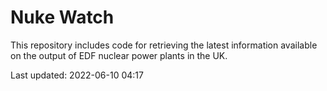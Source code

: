 # Nuke Watch

This repository includes code for retrieving the latest information available on the output of EDF nuclear power plants in the UK.

Last updated: 2022-06-10 04:17